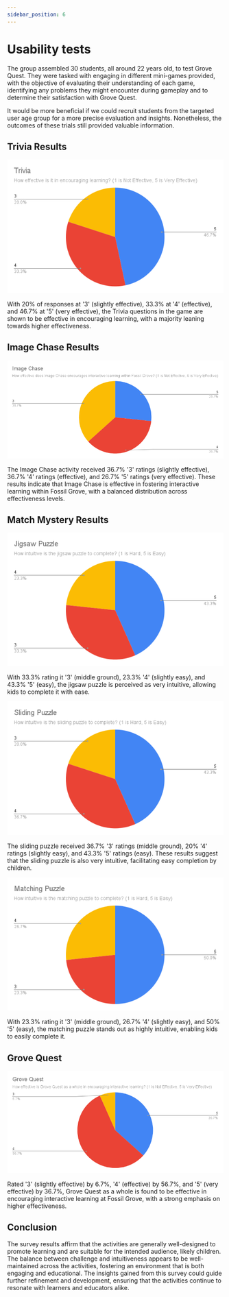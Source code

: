 ```yaml
---
sidebar_position: 6
---
```


# Usability tests

The group assembled 30 students, all around 22 years old, to test Grove Quest. They were tasked with engaging in different mini-games provided, with the objective of evaluating their understanding of each game, identifying any problems they might encounter during gameplay and to determine their satisfaction with Grove Quest.

It would be more beneficial if we could recruit students from the targeted user age group for a more precise evaluation and insights. Nonetheless, the outcomes of these trials still provided valuable information.

## Trivia Results

![Trivia Result Image](../../static/img/ideation/trivia.png)

With 20% of responses at '3' (slightly effective), 33.3% at '4' (effective), and 46.7% at '5' (very effective), the Trivia questions in the game are shown to be effective in encouraging learning, with a majority leaning towards higher effectiveness.

## Image Chase Results

![Image Chase Result Image](../../static/img/ideation/image_chase_results.png)

The Image Chase activity received 36.7% '3' ratings (slightly effective), 36.7% '4' ratings (effective), and 26.7% '5' ratings (very effective). These results indicate that Image Chase is effective in fostering interactive learning within Fossil Grove, with a balanced distribution across effectiveness levels.

## Match Mystery Results

![Jigsaw Result Image](../../static/img/ideation/jigsaw_puzzle.png)

With 33.3% rating it '3' (middle ground), 23.3% '4' (slightly easy), and 43.3% '5' (easy), the jigsaw puzzle is perceived as very intuitive, allowing kids to complete it with ease.

![Sliding Puzzle Result Image](../../static/img/ideation/sliding_puzzle.png)

The sliding puzzle received 36.7% '3' ratings (middle ground), 20% '4' ratings (slightly easy), and 43.3% '5' ratings (easy). These results suggest that the sliding puzzle is also very intuitive, facilitating easy completion by children.

![Matching Puzzle Result Image](../../static/img/ideation/matching_puzzle.png)

With 23.3% rating it '3' (middle ground), 26.7% '4' (slightly easy), and 50% '5' (easy), the matching puzzle stands out as highly intuitive, enabling kids to easily complete it.

## Grove Quest

![Grove Quest Result Image](../../static/img/ideation/grove_quest_results.png)

Rated '3' (slightly effective) by 6.7%, '4' (effective) by 56.7%, and '5' (very effective) by 36.7%, Grove Quest as a whole is found to be effective in encouraging interactive learning at Fossil Grove, with a strong emphasis on higher effectiveness.

## Conclusion

The survey results affirm that the activities are generally well-designed to promote learning and are suitable for the intended audience, likely children. The balance between challenge and intuitiveness appears to be well-maintained across the activities, fostering an environment that is both engaging and educational. The insights gained from this survey could guide further refinement and development, ensuring that the activities continue to resonate with learners and educators alike.
